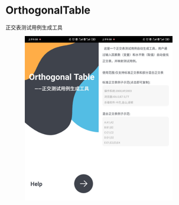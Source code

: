 # OrthogonalTable
正交表测试用例生成工具


<center class="half">
  <img src="https://github.com/yohoqy/OrthogonalTable/blob/master/images/homepage.jpg" width="200"/><img src="https://github.com/yohoqy/OrthogonalTable/blob/master/images/instruction.jpg" width="200"/>
</center>

